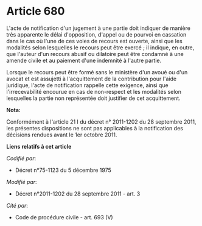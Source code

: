 # Article 680

L'acte de notification d'un jugement à une partie doit indiquer de manière très apparente le délai d'opposition, d'appel ou
de pourvoi en cassation dans le cas où l'une de ces voies de recours est ouverte, ainsi que les modalités selon lesquelles le
recours peut être exercé ; il indique, en outre, que l'auteur d'un recours abusif ou dilatoire peut être condamné à une
amende civile et au paiement d'une indemnité à l'autre partie.

Lorsque le recours peut être formé sans le ministère d'un avoué ou d'un avocat et est assujetti à l'acquittement de la
contribution pour l'aide juridique, l'acte de notification rappelle cette exigence, ainsi que l'irrecevabilité encourue en
cas de non-respect et les modalités selon lesquelles la partie non représentée doit justifier de cet acquittement.

**Nota:**

Conformément à l'article 21 I du décret n° 2011-1202 du 28 septembre 2011, les présentes dispositions ne sont pas applicables
à la notification des décisions rendues avant le 1er octobre 2011.

**Liens relatifs à cet article**

_Codifié par_:

  - Décret n°75-1123 du 5 décembre 1975

_Modifié par_:

  - Décret n°2011-1202 du 28 septembre 2011 - art. 3

_Cité par_:

  - Code de procédure civile - art. 693 (V)
